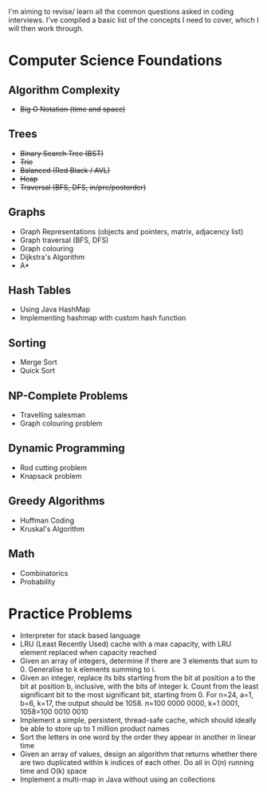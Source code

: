 I'm aiming to revise/ learn all the common questions asked in coding interviews. I've compiled a basic list of the concepts I need to cover, which I will then work through.

# Computer Science Foundations

## Algorithm Complexity
* ~~Big O Notation (time and space)~~

## Trees
* ~~Binary Search Tree (BST)~~
* ~~Trie~~
* ~~Balanced (Red Black / AVL)~~
* ~~Heap~~
* ~~Traversal (BFS, DFS, in/pre/postorder)~~

## Graphs
* Graph Representations (objects and pointers, matrix, adjacency list)
* Graph traversal (BFS, DFS)
* Graph colouring
* Dijkstra's Algorithm
* A*

## Hash Tables
* Using Java HashMap
* Implementing hashmap with custom hash function

## Sorting
* Merge Sort
* Quick Sort

## NP-Complete Problems
* Travelling salesman
* Graph colouring problem

## Dynamic Programming
* Rod cutting problem
* Knapsack problem

## Greedy Algorithms
* Huffman Coding
* Kruskal's Algorithm

## Math
* Combinatorics
* Probability


# Practice Problems
* Interpreter for stack based language
* LRU (Least Recently Used) cache with a max capacity, with LRU element replaced when capacity reached
* Given an array of integers, determine if there are 3 elements that sum to 0. Generalise to k elements summing to i.
* Given an integer, replace its bits starting from the bit at position a to the bit at position b, inclusive, with the bits of integer k. Count from the least significant bit to the most significant bit, starting from 0.
For n=24, a=1, b=6, k=17, the output should be 1058. n=100 0000 0000, k=1 0001, 1058=100 0010 0010
* Implement a simple, persistent, thread-safe cache, which should ideally be able to store up to 1 million product names
* Sort the letters in one word by the order they appear in another in linear time
* Given an array of values, design an algorithm that returns whether there are two duplicated within k indices of each other. Do all in O(n) running time and O(k) space
* Implement a multi-map in Java without using an collections
